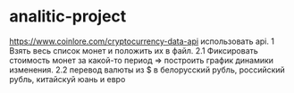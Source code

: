 # analitic-project

https://www.coinlore.com/cryptocurrency-data-api использовать api. 1 Взять весь список монет и положить их в файл. 2.1 Фиксировать стоимость монет за какой-то период => построить график динамики изменения. 2.2 перевод валюты из $ в белорусский рубль, российский рубль, китайскуй юань и евро
